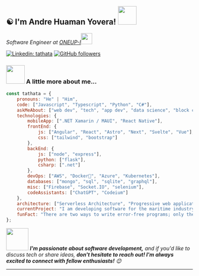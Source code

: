 <h2>☯️ I'm Andre Huaman Yovera! <img src="https://media.giphy.com/media/12oufCB0MyZ1Go/giphy.gif" width="50"></h2>

<p><em>Software Engineer at <a href="https://oneup-i.com/">ONEUP-I</a><img src
="https://oneup-i.com/images/logo-oneup.png" width="30"> 
</em></p>

[![Linkedin: tathata](https://img.shields.io/badge/-linkedin-blue?style=flat-square&logo=Linkedin&logoColor=white&link=https://www.linkedin.com/in/andre-huaman-yovera-676199210/)](https://www.linkedin.com/in/andre-huaman-yovera-676199210/)
[![GitHub followers](https://img.shields.io/github/followers/TathataHY?label=Follow&style=social)](https://github.com/tathatahy)

### <img src="https://media.giphy.com/media/VgCDAzcKvsR6OM0uWg/giphy.gif" width="50"> A little more about me...  

```javascript
const tathata = {
    pronouns: "He" | "Him",
    code: ["Javascript", "Typescript", "Python", "C#"],
    askMeAbout: ["web dev", "tech", "app dev", "data science", "block chain"],
    technologies: {
        mobileApp: [".NET Xamarin / MAUI", "React Native"],
        frontEnd: {
            js: ["Angular", "React", "Astro", "Next", "Svelte", "Vue"],
            css: ["tailwind", "bootstrap"]
        },
        backEnd: {
            js: ["node", "express"],
            python: ["flask"],
            csharp: [".net"]
        },
        devOps: ["AWS", "Docker🐳", "Azure", "Kubernetes"],
        databases: ["mongo", "sql", "sqlite", "graphql"],
        misc: ["Firebase", "Socket.IO", "selenium"],
        codeAssistants: ["ChatGPT", "Codeium"]
    },
    architecture: ["Serverless Architecture", "Progressive web applications", "Single page applications"],
    currentProject: "I am developing software for the maritime industry, specifically for companies in the shipping sector, using the .NET Framework.",
    funFact: "There are two ways to write error-free programs; only the third one works"
};
```

<img src="https://media.giphy.com/media/LnQjpWaON8nhr21vNW/giphy.gif" width="60"> <em><b>I'm passionate about software development,</b> and if you'd like to discuss tech or share ideas, <b>don't hesitate to reach out! I'm always excited to connect with fellow enthusiasts!</b> 😊</em>

---
